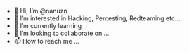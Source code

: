 - 👋 Hi, I’m @nanuzn
- 👀 I’m interested in Hacking, Pentesting, Redteaming etc....
- 🌱 I’m currently learning 
- 💞️ I’m looking to collaborate on ...
- 📫 How to reach me ...

<!---
nanuzn/nanuzn is a ✨ special ✨ repository because its `README.md` (this file) appears on your GitHub profile.
You can click the Preview link to take a look at your changes.
--->
